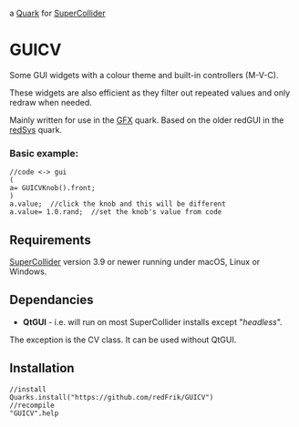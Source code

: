 a [Quark](https://supercollider-quarks.github.io/quarks/) for [SuperCollider](https://supercollider.github.io)

# GUICV

Some GUI widgets with a colour theme and built-in controllers (M-V-C).

These widgets are also efficient as they filter out repeated values and only redraw when needed.

Mainly written for use in the [GFX](https://github.com/redFrik/GFX) quark. Based on the older redGUI in the [redSys](https://github.com/redFrik/redSys) quark.

### Basic example:

```supercollider
//code <-> gui
(
a= GUICVKnob().front;
)
a.value;  //click the knob and this will be different
a.value= 1.0.rand;  //set the knob's value from code
```

## Requirements

[SuperCollider](https://supercollider.github.io) version 3.9 or newer running under macOS, Linux or Windows.

## Dependancies

* **QtGUI** - i.e. will run on most SuperCollider installs except "_headless_".

The exception is the CV class. It can be used without QtGUI.

## Installation

```supercollider
//install
Quarks.install("https://github.com/redFrik/GUICV")
//recompile
"GUICV".help
```
